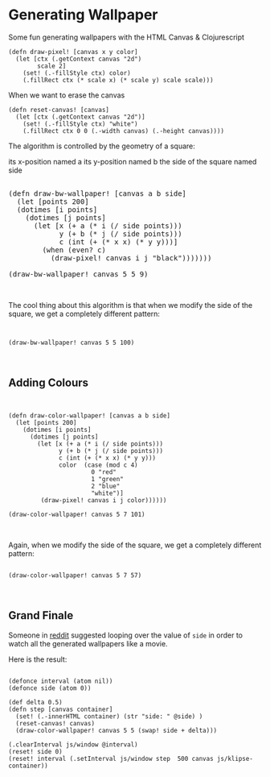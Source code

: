 # Generating Wallpaper


Some fun generating wallpapers with the HTML Canvas & Clojurescript


```eval-clojure
(defn draw-pixel! [canvas x y color]
  (let [ctx (.getContext canvas "2d")
        scale 2]
    (set! (.-fillStyle ctx) color)
    (.fillRect ctx (* scale x) (* scale y) scale scale)))
```

When we want to erase the canvas

```eval-clojure
(defn reset-canvas! [canvas]
  (let [ctx (.getContext canvas "2d")]
    (set! (.-fillStyle ctx) "white")
    (.fillRect ctx 0 0 (.-width canvas) (.-height canvas))))
```


The algorithm is controlled by the geometry of a square:

its x-position named a
its y-position named b
the side of the square named side

<!-- Preamble to add Javascript canvas to page -->
<pre class="language-klipse" 
           data-preamble="
           (def canvas (js/document.getElementById &quot;canvas-1&quot;)) 
           (reset-canvas! canvas)" 
           data-eval-idle-msec="500">

(defn draw-bw-wallpaper! [canvas a b side]
  (let [points 200]
  (dotimes [i points]   
    (dotimes [j points]
      (let [x (+ a (* i (/ side points)))
            y (+ b (* j (/ side points))) 
            c (int (+ (* x x) (* y y)))] 
        (when (even? c)
          (draw-pixel! canvas i j "black")))))))

(draw-bw-wallpaper! canvas 5 5 9)
</code></pre>

<canvas class="canvas" id="canvas-1"></canvas>


<p>The cool thing about this algorithm is that when we modify the side of the square, we get a completely different pattern:</p>

<pre class="language-klipse" 
           data-preamble="
           (def canvas 
             (js/document.getElementById &quot;canvas-2&quot;)) 
             (reset-canvas! canvas)" 
             data-eval-idle-msec="500"><code>

(draw-bw-wallpaper! canvas 5 5 100)
</code></pre>

<canvas class="canvas" id="canvas-2"></canvas>


## Adding Colours

<pre class="language-klipse" data-preamble="(def canvas (js/document.getElementById &quot;canvas-3&quot;)) (reset-canvas! canvas)" data-eval-idle-msec="500"><code>

(defn draw-color-wallpaper! [canvas a b side]
  (let [points 200]
    (dotimes [i points]
      (dotimes [j points]
        (let [x (+ a (* i (/ side points)))
              y (+ b (* j (/ side points)))
              c (int (+ (* x x) (* y y)))
              color  (case (mod c 4)
                       0 "red"
                       1 "green"
                       2 "blue"
                       "white")]
         (draw-pixel! canvas i j color))))))

(draw-color-wallpaper! canvas 5 7 101)
</code></pre>

<canvas class="canvas" id="canvas-3"></canvas>



<p>Again, when we modify the side of the square, we get a completely different pattern:</p>

<pre class="language-klipse" data-preamble="(def canvas (js/document.getElementById &quot;canvas-4&quot;)) (reset-canvas! canvas)" data-eval-idle-msec="500"><code>
(draw-color-wallpaper! canvas 5 7 57)
</code></pre>

<canvas class="canvas" id="canvas-4"></canvas>

<h2 id="grand-finale">Grand Finale</h2>

<p>Someone in <a href="https://www.reddit.com/r/Clojure/comments/67amvu/turing_omnibus_1_algorithm_for_generating/dgqn8t0/">reddit</a> suggested looping over the value of <code class="highlighter-rouge">side</code> in order to watch all the generated wallpapers like a movie.</p>

<p>Here is the result:</p>

<pre class="language-klipse" data-preamble="(def canvas (js/document.getElementById &quot;canvas-5&quot;)) (reset-canvas! canvas)"><code>
(defonce interval (atom nil))
(defonce side (atom 0))

(def delta 0.5)
(defn step [canvas container]
  (set! (.-innerHTML container) (str "side: " @side) )
  (reset-canvas! canvas)
  (draw-color-wallpaper! canvas 5 5 (swap! side + delta)))

(.clearInterval js/window @interval)
(reset! side 0)
(reset! interval (.setInterval js/window step  500 canvas js/klipse-container)) 
</code></pre>

<canvas class="canvas" id="canvas-5"></canvas>

<!-- Adding style to the canvas -->
<style>
.canvas {
padding: 10px;
width: 800px;
height: 300px;
}
</style>

